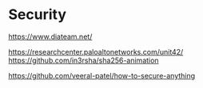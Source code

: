 # Security

https://www.diateam.net/

https://researchcenter.paloaltonetworks.com/unit42/
https://github.com/in3rsha/sha256-animation

https://github.com/veeral-patel/how-to-secure-anything
